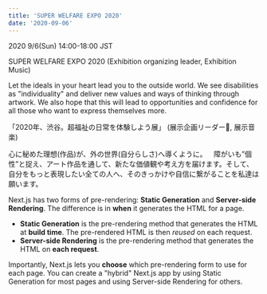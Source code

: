 ```yaml
---
title: 'SUPER WELFARE EXPO 2020'
date: '2020-09-06'
---
```

2020 9/6(Sun) 14:00-18:00 JST⠀

SUPER WELFARE EXPO 2020
(Exhibition organizing leader, Exhibition Music)

Let the ideals in your heart lead you to the outside world.
We see disabilities as "individuality" and deliver new values and ways of thinking through artwork. We also hope that this will lead to opportunities and confidence for all those who want to express themselves more.


「2020年、渋谷。超福祉の日常を体験しよう展」
(展示企画リーダー, 展示音楽)

心に秘めた理想(作品)が、外の世界(自分らしさ)へ導くように。⠀
障がいも”個性”と捉え、アート作品を通して、新たな価値観や考え方を届けます。そして、自分をもっと表現したい全ての人へ、そのきっかけや自信に繋がることを私達は願います。



Next.js has two forms of pre-rendering: **Static Generation** and **Server-side Rendering**. The difference is in **when** it generates the HTML for a page.

- **Static Generation** is the pre-rendering method that generates the HTML at **build time**. The pre-rendered HTML is then _reused_ on each request.
- **Server-side Rendering** is the pre-rendering method that generates the HTML on **each request**.

Importantly, Next.js lets you **choose** which pre-rendering form to use for each page. You can create a "hybrid" Next.js app by using Static Generation for most pages and using Server-side Rendering for others.